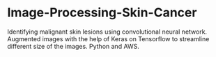 # Image-Processing-Skin-Cancer
Identifying malignant skin lesions using convolutional neural network. Augmented images with the help of Keras on Tensorflow to streamline different size of the images. Python and AWS.
